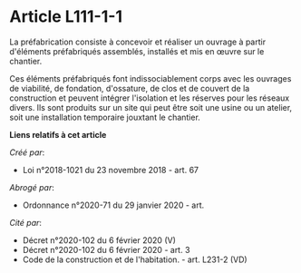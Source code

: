 # Article L111-1-1

La préfabrication consiste à concevoir et réaliser un ouvrage à partir d'éléments préfabriqués assemblés, installés et mis en
œuvre sur le chantier.

Ces éléments préfabriqués font indissociablement corps avec les ouvrages de viabilité, de fondation, d'ossature, de clos et
de couvert de la construction et peuvent intégrer l'isolation et les réserves pour les réseaux divers. Ils sont produits sur
un site qui peut être soit une usine ou un atelier, soit une installation temporaire jouxtant le chantier.

**Liens relatifs à cet article**

_Créé par_:

  - Loi n°2018-1021 du 23 novembre 2018 - art. 67

_Abrogé par_:

  - Ordonnance n°2020-71 du 29 janvier 2020 - art.

_Cité par_:

  - Décret n°2020-102 du 6 février 2020 (V)
  - Décret n°2020-102 du 6 février 2020 - art. 3
  - Code de la construction et de l'habitation. - art. L231-2 (VD)
